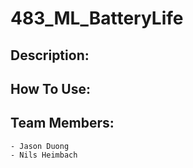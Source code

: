# 483_ML_BatteryLife

## Description:

## How To Use:

## Team Members:
    - Jason Duong
    - Nils Heimbach 
